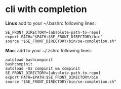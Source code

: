 # cli with completion

**Linux**
add to your ~/.bashrc following lines:
```
SE_FRONT_DIRECTORY=[absolute-path-to-repo]
export PATH="$PATH:$SE_FRONT_DIRECTORY/bin"
source "$SE_FRONT_DIRECTORY/bin/se-completion.sh"
```

**Mac**:
add to your ~/.zshrc following lines:
```
autoload bashcompinit
bashcompinit
autoload -Uz compinit && compinit
SE_FRONT_DIRECTORY=[absolute-path-to-repo]
export PATH=$PATH:$SE_FRONT_DIRECTORY/bin
source "$SE_FRONT_DIRECTORY/bin/se-completion.sh"
```
